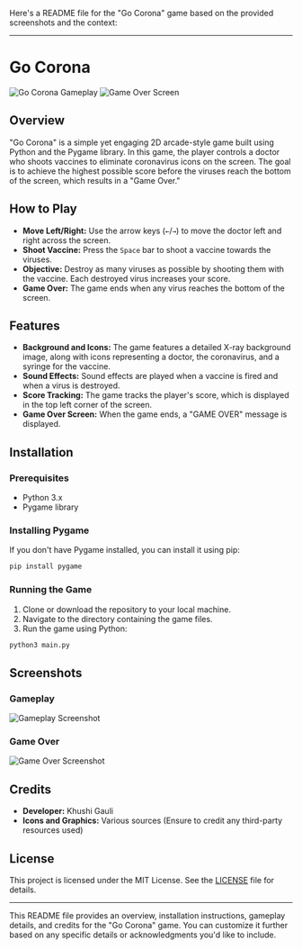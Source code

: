 Here's a README file for the "Go Corona" game based on the provided screenshots and the context:

---

# Go Corona

![Go Corona Gameplay](./Screenshot%202024-08-10%20at%2011.12.41%20PM.png)
![Game Over Screen](./Screenshot%202024-08-10%20at%2011.13.53%20PM.png)

## Overview

"Go Corona" is a simple yet engaging 2D arcade-style game built using Python and the Pygame library. In this game, the player controls a doctor who shoots vaccines to eliminate coronavirus icons on the screen. The goal is to achieve the highest possible score before the viruses reach the bottom of the screen, which results in a "Game Over."

## How to Play

- **Move Left/Right:** Use the arrow keys (`←`/`→`) to move the doctor left and right across the screen.
- **Shoot Vaccine:** Press the `Space` bar to shoot a vaccine towards the viruses.
- **Objective:** Destroy as many viruses as possible by shooting them with the vaccine. Each destroyed virus increases your score.
- **Game Over:** The game ends when any virus reaches the bottom of the screen.

## Features

- **Background and Icons:** The game features a detailed X-ray background image, along with icons representing a doctor, the coronavirus, and a syringe for the vaccine.
- **Sound Effects:** Sound effects are played when a vaccine is fired and when a virus is destroyed.
- **Score Tracking:** The game tracks the player's score, which is displayed in the top left corner of the screen.
- **Game Over Screen:** When the game ends, a "GAME OVER" message is displayed.

## Installation

### Prerequisites

- Python 3.x
- Pygame library

### Installing Pygame

If you don't have Pygame installed, you can install it using pip:

```bash
pip install pygame
```

### Running the Game

1. Clone or download the repository to your local machine.
2. Navigate to the directory containing the game files.
3. Run the game using Python:

```bash
python3 main.py
```

## Screenshots

### Gameplay
![Gameplay Screenshot](./Screenshot%202024-08-10%20at%2011.12.41%20PM.png)

### Game Over
![Game Over Screenshot](./Screenshot%202024-08-10%20at%2011.13.53%20PM.png)

## Credits

- **Developer:** Khushi Gauli
- **Icons and Graphics:** Various sources (Ensure to credit any third-party resources used)

## License

This project is licensed under the MIT License. See the [LICENSE](LICENSE) file for details.

---

This README file provides an overview, installation instructions, gameplay details, and credits for the "Go Corona" game. You can customize it further based on any specific details or acknowledgments you'd like to include.
